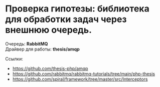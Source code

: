 # Проверка гипотезы: библиотека для обработки задач через внешнюю очередь.

Очередь: **RabbitMQ**  
Драйвер для работы: **thesis/amqp**

Ссылки:
- https://github.com/thesis-php/amqp
- https://github.com/rabbitmq/rabbitmq-tutorials/tree/main/php-thesis
- https://github.com/spiral/framework/tree/master/src/Interceptors
